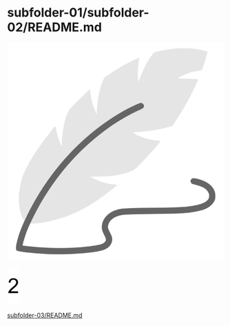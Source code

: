 subfolder-01/subfolder-02/README.md
===================================

![Logo](logo-02.svg)

![2](2.svg)

[subfolder-03/README.md](subfolder-03/README.md)
